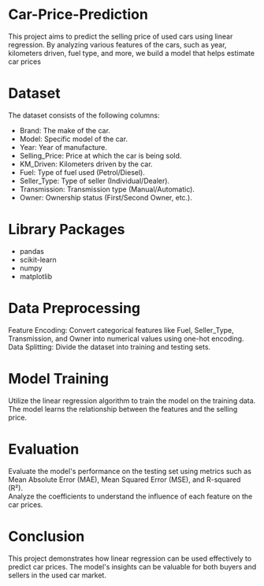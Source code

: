 # Car-Price-Prediction

This project aims to predict the selling price of used cars using linear regression. By analyzing various features of the cars, such as year, kilometers driven, fuel type, and more, we build a model that helps estimate car prices

# Dataset

The dataset consists of the following columns:
- Brand: The make of the car.
- Model: Specific model of the car.
- Year: Year of manufacture.
- Selling_Price: Price at which the car is being sold.
- KM_Driven: Kilometers driven by the car.
- Fuel: Type of fuel used (Petrol/Diesel).
- Seller_Type: Type of seller (Individual/Dealer).
- Transmission: Transmission type (Manual/Automatic).
- Owner: Ownership status (First/Second Owner, etc.).

# Library Packages

- pandas
- scikit-learn
- numpy
- matplotlib

# Data Preprocessing

Feature Encoding: Convert categorical features like Fuel, Seller_Type, Transmission, and Owner into numerical values using one-hot encoding. <br>
Data Splitting: Divide the dataset into training and testing sets.

# Model Training

Utilize the linear regression algorithm to train the model on the training data. <br>
The model learns the relationship between the features and the selling price.

# Evaluation
Evaluate the model's performance on the testing set using metrics such as Mean Absolute Error (MAE), Mean Squared Error (MSE), and R-squared (R²). <br>
Analyze the coefficients to understand the influence of each feature on the car prices.

# Conclusion
This project demonstrates how linear regression can be used effectively to predict car prices. The model's insights can be valuable for both buyers and sellers in the used car market.



